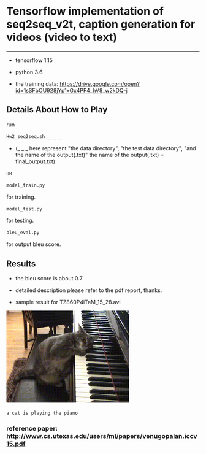 # Tensorflow implementation of seq2seq_v2t, caption generation for videos (video to text)
---

[//]: # (Image References)

[image1]: ./TZ860P4iTaM_15_28.gif

* tensorflow 1.15

* python 3.6

* the training data: https://drive.google.com/open?id=1sSFbOU928jYp1xGx4PF4_hV8_w2kDQ-j

## Details About How to Play

run

```sh
Hw2_seq2seq.sh _ _ _
```

* (_ _ _ here represent "the data directory", "the test data directory", "and the name of the output(.txt)"
the name of the output(.txt) = final_output.txt)

`OR`

```sh
model_train.py
```
for training.

```sh
model_test.py
```
for testing.

```sh
bleu_eval.py
```
for output bleu score.


## Results

* the bleu score is about 0.7

* detailed description please refer to the pdf report, thanks.

* sample result for TZ860P4iTaM_15_28.avi

![alt text][image1]

`a cat is playing the piano`

### reference paper: http://www.cs.utexas.edu/users/ml/papers/venugopalan.iccv15.pdf
